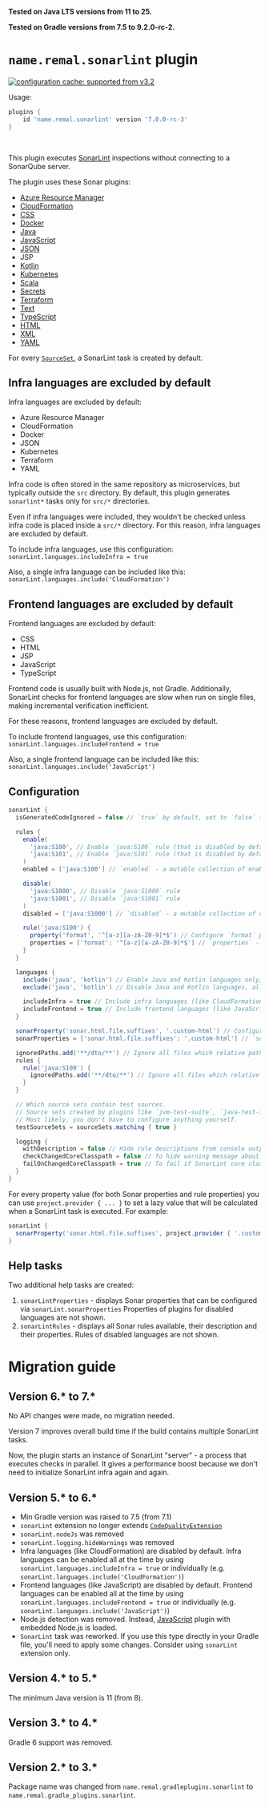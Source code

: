 **Tested on Java LTS versions from <!--property:java-runtime.min-version-->11<!--/property--> to <!--property:java-runtime.max-version-->25<!--/property-->.**

**Tested on Gradle versions from <!--property:gradle-api.min-version-->7.5<!--/property--> to <!--property:gradle-api.max-version-->9.2.0-rc-2<!--/property-->.**

# `name.remal.sonarlint` plugin

[![configuration cache: supported from v3.2](https://img.shields.io/static/v1?label=configuration%20cache&message=supported+from+v3.2&color=success)](https://docs.gradle.org/current/userguide/configuration_cache.html)

Usage:

<!--plugin-usage:name.remal.sonarlint-->
```groovy
plugins {
    id 'name.remal.sonarlint' version '7.0.0-rc-3'
}
```
<!--/plugin-usage-->

&nbsp;

This plugin executes [SonarLint](https://www.sonarlint.org/) inspections without connecting to a SonarQube server.

The plugin uses these Sonar plugins:
<!--sonar-plugins-list-->

* [Azure Resource Manager](https://rules.sonarsource.com/azureresourcemanager/)
* [CloudFormation](https://rules.sonarsource.com/cloudformation/)
* [CSS](https://rules.sonarsource.com/css/)
* [Docker](https://rules.sonarsource.com/docker/)
* [Java](https://rules.sonarsource.com/java/)
* [JavaScript](https://rules.sonarsource.com/javascript/)
* [JSON](https://rules.sonarsource.com/json/)
* JSP
* [Kotlin](https://rules.sonarsource.com/kotlin/)
* [Kubernetes](https://rules.sonarsource.com/kubernetes/)
* [Scala](https://rules.sonarsource.com/scala/)
* [Secrets](https://rules.sonarsource.com/secrets/)
* [Terraform](https://rules.sonarsource.com/terraform/)
* [Text](https://rules.sonarsource.com/text/)
* [TypeScript](https://rules.sonarsource.com/typescript/)
* [HTML](https://rules.sonarsource.com/web/)
* [XML](https://rules.sonarsource.com/xml/)
* [YAML](https://rules.sonarsource.com/yaml/)

<!--/sonar-plugins-list-->

For every [`SourceSet`](https://docs.gradle.org/current/javadoc/org/gradle/api/tasks/SourceSet.html), a SonarLint task is created by default.

## Infra languages are excluded by default

Infra languages are excluded by default:
<!--iterable-property:infraLanguageNames-->
* Azure Resource Manager
* CloudFormation
* Docker
* JSON
* Kubernetes
* Terraform
* YAML
<!--/iterable-property-->

Infra code is often stored in the same repository as microservices, but typically outside the `src` directory.
By default, this plugin generates `sonarlint*` tasks only for `src/*` directories.

Even if infra languages were included, they wouldn't be checked unless infra code is placed inside a `src/*` directory.
For this reason, infra languages are excluded by default.

To include infra languages, use this configuration: `sonarLint.languages.includeInfra = true`

Also, a single infra language can be included like this: `sonarLint.languages.include('CloudFormation')`

## Frontend languages are excluded by default

Frontend languages are excluded by default:
<!--iterable-property:frontendLanguageNames-->
* CSS
* HTML
* JSP
* JavaScript
* TypeScript
<!--/iterable-property-->

Frontend code is usually built with Node.js, not Gradle.
Additionally, SonarLint checks for frontend languages are slow when run on single files, making incremental verification inefficient.

For these reasons, frontend languages are excluded by default.

To include frontend languages, use this configuration: `sonarLint.languages.includeFrontend = true`

Also, a single frontend language can be included like this: `sonarLint.languages.include('JavaScript')`

## Configuration

```groovy
sonarLint {
  isGeneratedCodeIgnored = false // `true` by default, set to `false` to validate generated code (code inside `./build/`)

  rules {
    enable(
      'java:S100', // Enable `java:S100` rule (that is disabled by default)
      'java:S101', // Enable `java:S101` rule (that is disabled by default)
    )
    enabled = ['java:S100'] // `enabled` - a mutable collection of enabled rules

    disable(
      'java:S1000', // Disable `java:S1000` rule
      'java:S1001', // Disable `java:S1001` rule
    )
    disabled = ['java:S1000'] // `disabled` - a mutable collection of disabled rules

    rule('java:S100') {
      property('format', '^[a-z][a-zA-Z0-9]*$') // Configure `format` property for `java:S100` rule
      properties = ['format': '^[a-z][a-zA-Z0-9]*$'] // `properties` - a mutable map of rule properties
    }
  }

  languages {
    include('java', 'kotlin') // Enable Java and Kotlin languages only, all other languages become disabled
    exclude('java', 'kotlin') // Disable Java and Kotlin languages, all other languages remain enabled

    includeInfra = true // Include infra languages (like CloudFormation) that are excluded by default
    includeFrontend = true // Include frontend languages (like JavaScript) that are excluded by default
  }

  sonarProperty('sonar.html.file.suffixes', '.custom-html') // Configure `sonar.html.file.suffixes` Sonar property
  sonarProperties = ['sonar.html.file.suffixes': '.custom-html'] // `sonarProperties` - a mutable map of Sonar properties

  ignoredPaths.add('**/dto/**') // Ignore all files which relative path matches `**/dto/**` glob for all rules
  rules {
    rule('java:S100') {
      ignoredPaths.add('**/dto/**') // Ignore all files which relative path matches `**/dto/**` glob for rule `java:S100`
    }
  }

  // Which source sets contain test sources.
  // Source sets created by plugins like `jvm-test-suite`, `java-test-fixtures`, or `name.remal.test-source-sets` are automatically handled.
  // Most likely, you don't have to configure anything yourself.
  testSourceSets = sourceSets.matching { true }

  logging {
    withDescription = false // Hide rule descriptions from console output
    checkChangedCoreClasspath = false // To hide warning message about changed SonarLint core classpath
    failOnChangedCoreClasspath = true // To fail if SonarLint core classpath was changed and if `checkChangedCoreClasspath == true`
  }
}
```

For every property value (for both Sonar properties and rule properties) you can use `project.provider { ... }` to set a lazy value that will be calculated when a SonarLint task is executed. For example:

```groovy
sonarLint {
  sonarProperty('sonar.html.file.suffixes', project.provider { '.custom-html' })
}
```

## Help tasks

Two additional help tasks are created:

1. `sonarLintProperties` - displays Sonar properties that can be configured via `sonarLint.sonarProperties`
   Properties of plugins for disabled languages are not shown.
2. `sonarLintRules` - displays all Sonar rules available, their description and their properties.
   Rules of disabled languages are not shown.

# Migration guide

## Version 6.* to 7.*

No API changes were made, no migration needed.

Version 7 improves overall build time if the build contains multiple SonarLint tasks.

Now, the plugin starts an instance of SonarLint "server" - a process that executes checks in parallel.
It gives a performance boost because we don't need to initialize SonarLint infra again and again.

## Version 5.* to 6.*

* Min Gradle version was raised to 7.5 (from 7.1)
* `sonarLint` extension no longer extends [`CodeQualityExtension`](https://docs.gradle.org/current/javadoc/org/gradle/api/plugins/quality/CodeQualityExtension.html)
* `sonarLint.nodeJs` was removed
* `sonarLint.logging.hideWarnings` was removed
* Infra languages (like CloudFormation) are disabled by default.
  Infra languages can be enabled all at the time by using `sonarLint.languages.includeInfra = true`
  or individually (e.g. `sonarLint.languages.include('CloudFormation')`)
* Frontend languages (like JavaScript) are disabled by default.
  Frontend languages can be enabled all at the time by using `sonarLint.languages.includeFrontend = true`
  or individually (e.g. `sonarLint.languages.include('JavaScript')`)
* Node.js detection was removed.
  Instead, [JavaScript](https://rules.sonarsource.com/javascript/) plugin with embedded Node.js is loaded.
* `SonarLint` task was reworked.
  If you use this type directly in your Gradle file, you'll need to apply some changes.
  Consider using `sonarLint` extension only.

## Version 4.* to 5.*

The minimum Java version is 11 (from 8).

## Version 3.* to 4.*

Gradle 6 support was removed.

## Version 2.* to 3.*

Package name was changed from `name.remal.gradleplugins.sonarlint` to `name.remal.gradle_plugins.sonarlint`.
